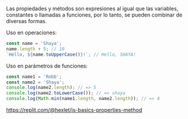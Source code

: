 
Las propiedades y métodos son expresiones al igual que las variables, constantes o llamadas a funciones, por lo tanto, se pueden combinar de diversas formas.

Uso en operaciones:

```javascript
const name = 'Shaya';
name.length + 5; // 10
`Hello, ${name.toUpperCase()}!`; // Hello, SHAYA!
```

Uso en parámetros de funciones:

```javascript
const name1 = 'Robb';
const name2 = 'Shaya';
console.log(name2.length); // => 5
console.log(name2.toLowerCase()); // => shaya
console.log(Math.min(name1.length, name2.length)); // => 4
```

https://replit.com/@hexlet/js-basics-properties-method
